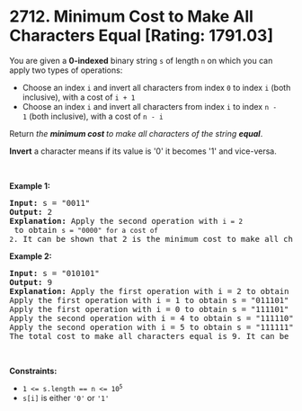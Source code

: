 # 2712. Minimum Cost to Make All Characters Equal [Rating: 1791.03]

<p>You are given a <strong>0-indexed</strong> binary string <code>s</code> of length <code>n</code> on which you can apply two types of operations:</p>

<ul>
	<li>Choose an index <code>i</code> and invert all characters from&nbsp;index <code>0</code> to index <code>i</code>&nbsp;(both inclusive), with a cost of <code>i + 1</code></li>
	<li>Choose an index <code>i</code> and invert all characters&nbsp;from&nbsp;index <code>i</code> to index <code>n - 1</code>&nbsp;(both inclusive), with a cost of <code>n - i</code></li>
</ul>

<p>Return <em>the <strong>minimum cost </strong>to make all characters of the string <strong>equal</strong></em>.</p>

<p><strong>Invert</strong> a character means&nbsp;if its value is &#39;0&#39; it becomes &#39;1&#39; and vice-versa.</p>

<p>&nbsp;</p>
<p><strong class="example">Example 1:</strong></p>

<pre>
<strong>Input:</strong> s = &quot;0011&quot;
<strong>Output:</strong> 2
<strong>Explanation:</strong> Apply the second operation with <code>i = 2</code> to obtain <code>s = &quot;0000&quot; for a cost of 2</code>. It can be shown that 2 is the minimum cost to make all characters equal.
</pre>

<p><strong class="example">Example 2:</strong></p>

<pre>
<strong>Input:</strong> s = &quot;010101&quot;
<strong>Output:</strong> 9
<strong>Explanation:</strong> Apply the first operation with i = 2 to obtain s = &quot;101101&quot; for a cost of 3.
Apply the first operation with i = 1 to obtain s = &quot;011101&quot; for a cost of 2. 
Apply the first operation with i = 0 to obtain s = &quot;111101&quot; for a cost of 1. 
Apply the second operation with i = 4 to obtain s = &quot;111110&quot; for a cost of 2.
Apply the second operation with i = 5 to obtain s = &quot;111111&quot; for a cost of 1. 
The total cost to make all characters equal is 9. It can be shown that 9 is the minimum cost to make all characters equal.
</pre>

<p>&nbsp;</p>
<p><strong>Constraints:</strong></p>

<ul>
	<li><code>1 &lt;= s.length == n &lt;= 10<sup>5</sup></code></li>
	<li><code>s[i]</code> is either <code>&#39;0&#39;</code> or <code>&#39;1&#39;</code></li>
</ul>
